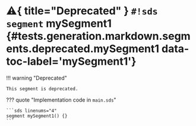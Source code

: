 # :warning:{ title="Deprecated" } `#!sds segment` mySegment1 {#tests.generation.markdown.segments.deprecated.mySegment1 data-toc-label='mySegment1'}

!!! warning "Deprecated"

    This segment is deprecated.

??? quote "Implementation code in `main.sds`"

    ```sds linenums="4"
    segment mySegment1() {}
    ```
